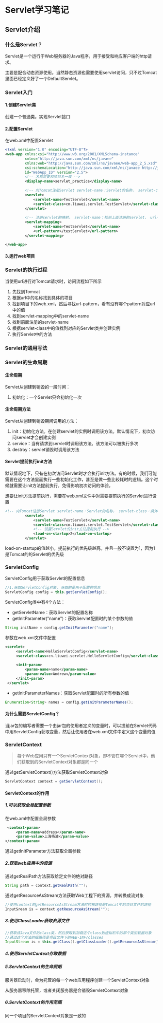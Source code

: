 # Servlet学习笔记

## Servlet介绍

### 什么是Servlet？

Servlet是一个运行于Web服务器的Java程序，用于接受和响应客户端的http请求。

主要是配合动态资源使用，当然静态资源也需要使用servlet访问，只不过Tomcat里面已经定义好了一个DefaultServlet。

### Servlet入门

#### 1.创建Servlet类

创建一个普通类，实现Servlet接口

#### 2.配置Servlet

在web.xml中配置Servlet

```xml
<?xml version="1.0" encoding="UTF-8"?>
<web-app xmlns:xsi="http://www.w3.org/2001/XMLSchema-instance" 
         xmlns="http://java.sun.com/xml/ns/javaee" 
         xmlns:web="http://java.sun.com/xml/ns/javaee/web-app_2_5.xsd" 
         xsi:schemaLocation="http://java.sun.com/xml/ns/javaee http://java.sun.com/xml/ns/javaee/web-app_2_5.xsd" 
         id="WebApp_ID" version="2.5">
         <!-- 名称需要和项目名一致 -->
         <display-name>servlet_practice</display-name>
         
         <!-- 向Tomcat注册Servlet servlet-name：Servlet的名称， servlet-class：具体的路径 -->
         <servlet>
             <servlet-name>TestServlet</servlet-name>
             <servlet-class>cn.liuwei.servlet.TestServlet</servlet-class>
         </servlet>
         
         <!-- 注册servlet的映射。 servlet-name：找到上面注册的servlet， url-pattern：地址栏的路径 -->
         <servlet-mapping>
             <servlet-name>TestServlet</servlet-name>
             <url-pattern>/testServlet</url-pattern>
         </servlet-mapping>

</web-app>
```

#### 3.运行web项目

### Servlet的执行过程

当使用url进行对Tomcat请求时，访问流程如下所示

1. 先找到Tomcat
2. 根据url中的名称找到具体的项目
3. 找到项目下的web.xml，然后寻找url-pattern，看有没有哪个pattern对应url中的值
4. 找到servlet-mapping中的servlet-name
5. 找到前面注册的servlet-name
6. 根据servlet-class中的值找到对应的Servlet类并创建实例
7. 执行Servlet中的方法

### Servlet的通用写法

### Servlet的生命周期

#### 生命周期

Servlet从创建到销毁的一段时间：

1. 初始化：一个Servlet只会初始化一次

#### 生命周期方法

Servlet从创建到销毁期间调用的方法：

1. init：初始化方法，在创建servlet的实例时调用该方法。默认情况下，初次访问servlet才会创建实例
2. service：当有请求到servlet时调用该方法。该方法可以被执行多次
3. destroy：servlet销毁时调用该方法

#### Servlet提前执行init方法

默认情况地下，只有在初次访问Servlet时才会执行init方法。有的时候，我们可能需要在这个方法里面执行一些初始化工作，甚至是做一些比较耗时的逻辑。这个时候就需要让init方法提前执行，免得影响初次访问的体验。

想要让init方法提前执行，需要在web.xml文件中对需要提前执行的Servlet进行设置

```xml
<!-- 向Tomcat注册Servlet servlet-name：Servlet的名称， servlet-class：具体的路径 -->
         <servlet>
             <servlet-name>TestServlet</servlet-name>
             <servlet-class>cn.liuwei.servlet.TestServlet</servlet-class>
             <!-- 设置Servlet的init方法提前执行 -->
             <load-on-startup>2</load-on-startup>
         </servlet>
```

load-on-startup的值越小，提前执行的优先级越高。并且一般不设置为1，因为1是Tomcat的的Servlet的优先级

### ServletConfig

ServletConfig用于获取Servlet的配置信息

```java
//1.获取ServletConfig对象, 获取的是用于配置的信息
ServletConfig config = this.getServletConfig();
```

ServletConfig类中有4个方法：

- getServletName：获取Servlet的配置名称
- getInitParameter("name")：获取Servlet配置时的某个参数的值

```java
String initName = config.getInitParameter("name");
```

参数在web.xml文件中配置

```xml
<servlet>
     <servlet-name>HelloServletConfig</servlet-name>
     <servlet-class>cn.liuwei.servlet.HelloServletConfig</servlet-class>
             
     <init-param>
         <param-name>name</param-name>
         <param-value>Andrew</param-value>
     </init-param>
 </servlet>
```

- getInitParameterNames：获取Servlet配置时的所有参数的值

```java
Enumeration<String> names = config.getInitParameterNames();
```

#### 为什么需要ServletConfig？

当jar包的编写者需要一个由jar包的使用者定义的变量时，可以提前在Servlet代码中用ServletConfig获取变量，然后让使用者在web.xml文件中定义这个变量的值

### ServletContext

> 每个Web应用只有一个ServletContext对象，即不管在哪个Servlet中，他们获取到的ServletContext对象都是同一个

通过getServletContext()方法获取ServletContext对象

```java
ServletContext context = getServletContext();
```

#### ServletContext的作用

##### 1.可以获取全局配置参数

在web.xml中配置全局参数

```xml
 <context-param>
     <param-name>address</param-name>
     <param-value>上海杨浦</param-value>
</context-param>
```

通过getInitParameter方法获取全局参数

##### 2.获取web应用中的资源

通过getRealPath方法获取给定文件的绝对路径

```java
String path = context.getRealPath("");
```

通过getResourceAsStream方法获取Web工程下的资源，并转换成流对象

```java
//使用context的getResourceAsStream方法时的根路径是Tomcat中的项目文件的路径
InputSream is = context.getResourceAsStream("");
```

##### 3.使用ClassLoader获取资源文件

```java
//获取该Java文件的class类，然后获取到加载这个class到虚拟机中的那个类加载器对象
//通过这个方法的根路径是项目文件下的WEB-INF/classes
InputStream is = this.getClass().getClassLoader().getResourceAsStream("");
```

##### 4.使用ServletContext存取数据

##### 5.ServletContext的生命周期

服务器启动时，会为托管的每一个web应用程序创建一个ServletContext对象

从服务器移除托管，或者关闭服务器是会销毁ServletContext对象

##### 6.ServletContext的作用范围

同一个项目的ServletContext对象是一致的
